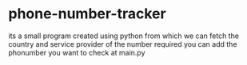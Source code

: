 # phone-number-tracker
its a small program created using python from  which we can fetch the country and service provider of the number required
you can add  the phonumber you want to check at main.py
